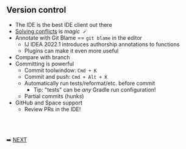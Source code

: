 ## Version control

* The IDE is the best IDE client out there
* [Solving conflicts](https://www.jetbrains.com/help/idea/2022.1/resolving-conflicts.html) is _magic_ &nbsp;_![img.png](img/magic-wand.png)_
* Annotate with Git Blame == `git blame` in the editor
  * IJ IDEA 2022.1 introduces authorship annotations to functions
  * Plugins can make it even more useful
* Compare with branch
* Committing is powerful
  * Commit toolwindow: `Cmd + K`
  * Commit and push: `Cmd + Alt + K`
  * Automatically run tests/reformat/etc. before commit
    * Tip: "tests" can be _any_ Gradle run configuration!
  * Partial commits (hunks)
* GitHub and Space support
  * Review PRs in the IDE!

<br/>
<br/>

➡️ [NEXT](012.md)
